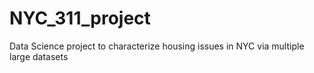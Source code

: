 # NYC_311_project
Data Science project to characterize housing issues in NYC via multiple large datasets
